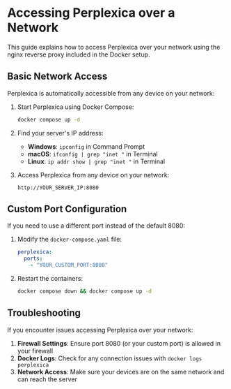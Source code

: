 # Accessing Perplexica over a Network

This guide explains how to access Perplexica over your network using the nginx reverse proxy included in the Docker setup.

## Basic Network Access

Perplexica is automatically accessible from any device on your network:

1. Start Perplexica using Docker Compose:
   ```bash
   docker compose up -d
   ```

2. Find your server's IP address:
   - **Windows**: `ipconfig` in Command Prompt
   - **macOS**: `ifconfig | grep "inet "` in Terminal
   - **Linux**: `ip addr show | grep "inet "` in Terminal

3. Access Perplexica from any device on your network:
   ```
   http://YOUR_SERVER_IP:8080
   ```

## Custom Port Configuration

If you need to use a different port instead of the default 8080:

1. Modify the `docker-compose.yaml` file:
   ```yaml
   perplexica:
     ports:
       - "YOUR_CUSTOM_PORT:8080"
   ```

2. Restart the containers:
   ```bash
   docker compose down && docker compose up -d
   ```

## Troubleshooting

If you encounter issues accessing Perplexica over your network:

1. **Firewall Settings**: Ensure port 8080 (or your custom port) is allowed in your firewall
2. **Docker Logs**: Check for any connection issues with `docker logs perplexica`
3. **Network Access**: Make sure your devices are on the same network and can reach the server
